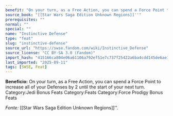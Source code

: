 ```yaml
---
benefit: "On your turn, as a Free Action, you can spend a Force Point to increase all of your Defenses by 2 until the start of your next turn. Category:Jedi Bonus Feats Category:Feats Category:Force Prodigy Bonus Feats"
source_book: "[[Star Wars Saga Edition Unknown Regions]]''"
prerequisites: ""
normal: ""
special: ""
name: "Instinctive Defense"
type: "feat"
slug: "instinctive-defense"
source_url: "https://swse.fandom.com/wiki/Instinctive_Defense"
source_license: "CC BY-SA 3.0 (Fandom)"
import_hash: "415166ca804e06a61106a792ef51e7c737f25422a6ba4cdd145de6ae1129a969"
last_imported: "2025-09-11"
tags: [SWSE, Feat]
---
```

**Beneficio:** On your turn, as a Free Action, you can spend a Force Point to increase all of your Defenses by 2 until the start of your next turn. Category:Jedi Bonus Feats Category:Feats Category:Force Prodigy Bonus Feats

*Fonte:* [[Star Wars Saga Edition Unknown Regions]]''.